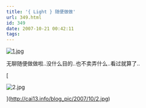 ```yaml
---
title: '{ Light } 随便做做'
url: 349.html
id: 349
date: 2007-10-21 00:42:11
tags:
---
```


[![1.jpg](http://cai13.info/blog_pic/2007/10/1.jpg "1.jpg")](http://cai13.info/blog_pic/2007/10/1.jpg)

无聊随便做做啦..没什么目的..也不卖弄什么..看过就算了..

[](http://cai13.info/blog_pic/2007/10/2.jpg)[

![2.jpg](http://cai13.info/blog_pic/2007/10/2.jpg "2.jpg")

](http://cai13.info/blog_pic/2007/10/2.jpg)